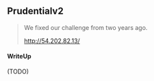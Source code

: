 ## Prudentialv2

> We fixed our challenge from two years ago.
> 
> http://54.202.82.13/

#### WriteUp

(TODO)